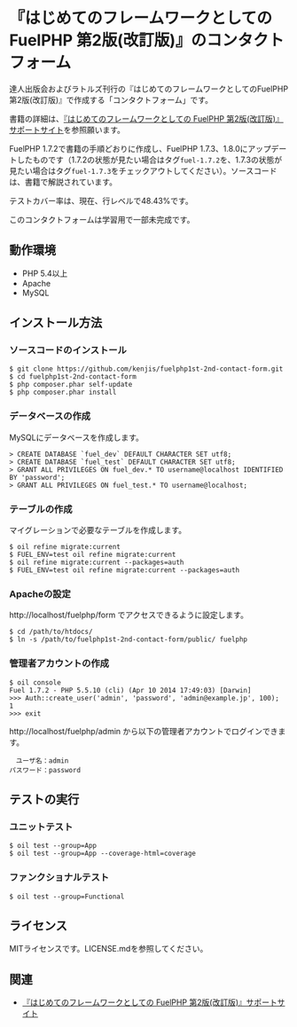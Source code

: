 # 『はじめてのフレームワークとしてのFuelPHP 第2版(改訂版)』のコンタクトフォーム

達人出版会およびラトルズ刊行の『はじめてのフレームワークとしてのFuelPHP 第2版(改訂版)』で作成する「コンタクトフォーム」です。

書籍の詳細は、[『はじめてのフレームワークとしての FuelPHP 第2版(改訂版)』サポートサイト](https://github.com/kenjis/fuelphp1st-2nd)を参照願います。

FuelPHP 1.7.2で書籍の手順どおりに作成し、FuelPHP 1.7.3、1.8.0にアップデートしたものです（1.7.2の状態が見たい場合はタグ`fuel-1.7.2`を、1.7.3の状態が見たい場合はタグ`fuel-1.7.3`をチェックアウトしてください）。ソースコードは、書籍で解説されています。

テストカバー率は、現在、行レベルで48.43%です。

このコンタクトフォームは学習用で一部未完成です。

## 動作環境

* PHP 5.4以上
* Apache
* MySQL

## インストール方法

### ソースコードのインストール

~~~
$ git clone https://github.com/kenjis/fuelphp1st-2nd-contact-form.git
$ cd fuelphp1st-2nd-contact-form
$ php composer.phar self-update
$ php composer.phar install
~~~

### データベースの作成

MySQLにデータベースを作成します。

~~~
> CREATE DATABASE `fuel_dev` DEFAULT CHARACTER SET utf8;
> CREATE DATABASE `fuel_test` DEFAULT CHARACTER SET utf8;
> GRANT ALL PRIVILEGES ON fuel_dev.* TO username@localhost IDENTIFIED BY 'password';
> GRANT ALL PRIVILEGES ON fuel_test.* TO username@localhost;
~~~

### テーブルの作成

マイグレーションで必要なテーブルを作成します。

~~~
$ oil refine migrate:current
$ FUEL_ENV=test oil refine migrate:current
$ oil refine migrate:current --packages=auth
$ FUEL_ENV=test oil refine migrate:current --packages=auth
~~~

### Apacheの設定

http://localhost/fuelphp/form でアクセスできるように設定します。

~~~
$ cd /path/to/htdocs/
$ ln -s /path/to/fuelphp1st-2nd-contact-form/public/ fuelphp
~~~

### 管理者アカウントの作成

~~~
$ oil console
Fuel 1.7.2 - PHP 5.5.10 (cli) (Apr 10 2014 17:49:03) [Darwin]
>>> Auth::create_user('admin', 'password', 'admin@example.jp', 100);
1
>>> exit
~~~

http://localhost/fuelphp/admin から以下の管理者アカウントでログインできます。

~~~
　ユーザ名：admin
パスワード：password
~~~

## テストの実行

### ユニットテスト

~~~
$ oil test --group=App
$ oil test --group=App --coverage-html=coverage
~~~

### ファンクショナルテスト

~~~
$ oil test --group=Functional
~~~

## ライセンス

MITライセンスです。LICENSE.mdを参照してください。

## 関連

* [『はじめてのフレームワークとしての FuelPHP 第2版(改訂版)』サポートサイト](https://github.com/kenjis/fuelphp1st-2nd)
